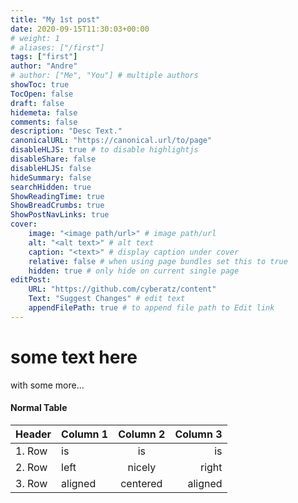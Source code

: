 ```yaml
---
title: "My 1st post"
date: 2020-09-15T11:30:03+00:00
# weight: 1
# aliases: ["/first"]
tags: ["first"]
author: "Andre"
# author: ["Me", "You"] # multiple authors
showToc: true
TocOpen: false
draft: false
hidemeta: false
comments: false
description: "Desc Text."
canonicalURL: "https://canonical.url/to/page"
disableHLJS: true # to disable highlightjs
disableShare: false
disableHLJS: false
hideSummary: false
searchHidden: true
ShowReadingTime: true
ShowBreadCrumbs: true
ShowPostNavLinks: true
cover:
    image: "<image path/url>" # image path/url
    alt: "<alt text>" # alt text
    caption: "<text>" # display caption under cover
    relative: false # when using page bundles set this to true
    hidden: true # only hide on current single page
editPost:
    URL: "https://github.com/cyberatz/content"
    Text: "Suggest Changes" # edit text
    appendFilePath: true # to append file path to Edit link
---
```


# some text here
with some more...

#### Normal Table


| Header | Column 1 | Column 2 | Column 3 | 
|:--- |:---- |:----:| ----:|
|1. Row| is | is | is |
|2. Row| left | nicely | right |
|3. Row| aligned | centered | aligned | 
